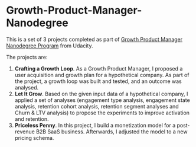 # Growth-Product-Manager-Nanodegree
This is a set of 3 projects completed as part of [Growth Product Manager Nanodegree Program](https://www.udacity.com/course/growth-product-manager-nanodegree--nd037) from Udacity.

The projects are:
1. **Crafting a Growth Loop**. As a Growth Product Manager, I proposed a user acquisition and growth plan for a hypothetical company. As part of the project, a growth loop was built and tested, and an outcome was analysed.
2. **Let It Grow**. Based on the given input data of a hypothetical company, I applied a set of analyses (engagement type analysis, engagement state analysis, retention cohort analysis, retention segment analyses and Churn & LTV analysis) to propose the experiments to improve activation and retention.
3. **Priceless Penny**. In this project, I build a monetization model for a post-revenue B2B SaaS business. Afterwards, I adjusted the model to a new pricing schema.
